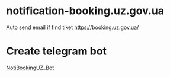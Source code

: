 # notification-booking.uz.gov.ua
Auto send email if find tiket https://booking.uz.gov.ua/

# Create telegram bot
   
   [NotiBookingUZ_Bot](https://t.me/k2dNoti_bot)
